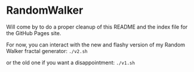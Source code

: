 # RandomWalker

Will come by to do a proper cleanup of this README and the index file for the GitHub Pages site.

For now, you can interact with the new and flashy version of my Random Walker fractal generator:
```./v2.sh```

or the old one if you want a disappointment:
```./v1.sh```